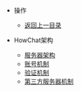 - 操作
  - [返回上一目录](../)

  
- HowChat架构
  - [服务器架构](./quickstart.md)
  - [账号机制](./accountMechanism.md)
  - [验证机制](./authenticationMechanism.md)
  - [第三方服务器机制](./third-partyServerMechanism.md)